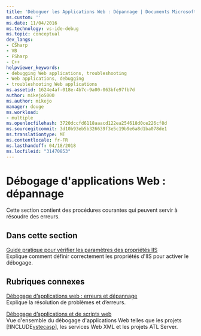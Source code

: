 ```yaml
---
title: 'Déboguer les Applications Web : Dépannage | Documents Microsoft'
ms.custom: ''
ms.date: 11/04/2016
ms.technology: vs-ide-debug
ms.topic: conceptual
dev_langs:
- CSharp
- VB
- FSharp
- C++
helpviewer_keywords:
- debugging Web applications, troubleshooting
- Web applications, debugging
- troubleshooting Web applications
ms.assetid: 1624e4af-018e-4b7c-9a00-063bfe97fb7d
author: mikejo5000
ms.author: mikejo
manager: douge
ms.workload:
- multiple
ms.openlocfilehash: 3720dccfd6118aaacd122ea254618d0ce226cf8d
ms.sourcegitcommit: 3d10b93eb5b326639f3e5c19b9e6a8d1ba078de1
ms.translationtype: MT
ms.contentlocale: fr-FR
ms.lasthandoff: 04/18/2018
ms.locfileid: "31470853"
---
```

# <a name="debugging-web-applications-troubleshooting"></a>Débogage d'applications Web : dépannage
Cette section contient des procédures courantes qui peuvent servir à résoudre des erreurs.  
  
## <a name="in-this-section"></a>Dans cette section  
 [Guide pratique pour vérifier les paramètres des propriétés IIS](../debugger/how-to-verify-iis-property-settings.md)  
 Explique comment définir correctement les propriétés d'IIS pour activer le débogage.  
  
## <a name="related-sections"></a>Rubriques connexes  
 [Débogage d’applications web : erreurs et dépannage](../debugger/debugging-web-applications-errors-and-troubleshooting.md)  
 Explique la résolution de problèmes et d’erreurs.  
  
 [Débogage d’applications et de scripts web](../debugger/debugging-web-applications-and-script.md)  
 Vue d'ensemble du débogage d'applications Web telles que les projets [!INCLUDE[vstecasp](../code-quality/includes/vstecasp_md.md)], les services Web XML et les projets ATL Server.